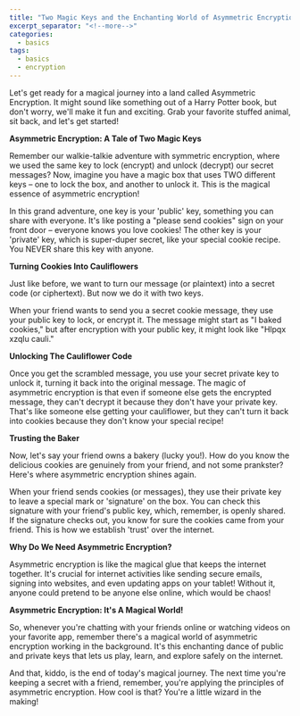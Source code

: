 ```yaml
---
title: "Two Magic Keys and the Enchanting World of Asymmetric Encryption"
excerpt_separator: "<!--more-->"
categories:
  - basics
tags:
  - basics
  - encryption
---
```


Let's get ready for a magical journey into a land called Asymmetric Encryption. It might sound like something out of a Harry Potter book, but don't worry, we'll make it fun and exciting. Grab your favorite stuffed animal, sit back, and let's get started!

**Asymmetric Encryption: A Tale of Two Magic Keys**

Remember our walkie-talkie adventure with symmetric encryption, where we used the same key to lock (encrypt) and unlock (decrypt) our secret messages? Now, imagine you have a magic box that uses TWO different keys – one to lock the box, and another to unlock it. This is the magical essence of asymmetric encryption!

In this grand adventure, one key is your 'public' key, something you can share with everyone. It's like posting a "please send cookies" sign on your front door – everyone knows you love cookies! The other key is your 'private' key, which is super-duper secret, like your special cookie recipe. You NEVER share this key with anyone. 

**Turning Cookies Into Cauliflowers**

Just like before, we want to turn our message (or plaintext) into a secret code (or ciphertext). But now we do it with two keys.

When your friend wants to send you a secret cookie message, they use your public key to lock, or encrypt it. The message might start as "I baked cookies," but after encryption with your public key, it might look like "Hlpqx xzqlu cauli." 

**Unlocking The Cauliflower Code**

Once you get the scrambled message, you use your secret private key to unlock it, turning it back into the original message. The magic of asymmetric encryption is that even if someone else gets the encrypted message, they can't decrypt it because they don't have your private key. That's like someone else getting your cauliflower, but they can't turn it back into cookies because they don't know your special recipe!

**Trusting the Baker**

Now, let's say your friend owns a bakery (lucky you!). How do you know the delicious cookies are genuinely from your friend, and not some prankster? Here's where asymmetric encryption shines again.

When your friend sends cookies (or messages), they use their private key to leave a special mark or 'signature' on the box. You can check this signature with your friend's public key, which, remember, is openly shared. If the signature checks out, you know for sure the cookies came from your friend. This is how we establish 'trust' over the internet.

**Why Do We Need Asymmetric Encryption?**

Asymmetric encryption is like the magical glue that keeps the internet together. It's crucial for internet activities like sending secure emails, signing into websites, and even updating apps on your tablet! Without it, anyone could pretend to be anyone else online, which would be chaos! 

**Asymmetric Encryption: It's A Magical World!**

So, whenever you're chatting with your friends online or watching videos on your favorite app, remember there's a magical world of asymmetric encryption working in the background. It's this enchanting dance of public and private keys that lets us play, learn, and explore safely on the internet.

And that, kiddo, is the end of today's magical journey. The next time you're keeping a secret with a friend, remember, you're applying the principles of asymmetric encryption. How cool is that? You're a little wizard in the making!
